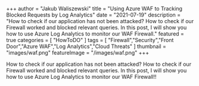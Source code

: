 
+++
author = "Jakub Waliszewski"
title = "Using Azure WAF to Tracking Blocked Requests by Log Analytics"
date = "2021-07-19"
description = "How to check if our application has not been attacked? How to check if our Firewall worked and blocked relevant queries. In this post, I will show you how to use Azure Log Analytics to monitor our WAF Firewall."
featured = true
categories = [
    "HowToDO"
]
tags = [
    "Firewall","Security","Front Door","Azure WAF","Log Analytics","Cloud Threats"
]
thumbnail = "images/waf.png"
featureImage = "/images/waf.png"
+++

How to check if our application has not been attacked? How to check if our Firewall worked and blocked relevant queries. In this post, I will show you how to use Azure Log Analytics to monitor our WAF Firewall!!